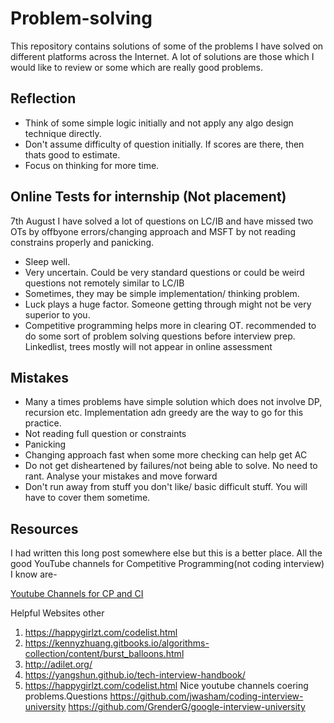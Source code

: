 # Problem-solving
This repository contains solutions of some of the problems I have solved on different platforms across the Internet.
A lot of solutions are those which I would like to review or some which are really good problems.


## Reflection
- Think of some simple logic initially and not apply any algo design technique directly.
- Don't assume difficulty of question initially. If scores are there, then thats good to estimate.
- Focus on thinking for more time.


## Online Tests for internship (Not placement)
7th August
I have solved a lot of questions on LC/IB and have missed two OTs by offbyone errors/changing approach and MSFT by not reading constrains properly and panicking.

- Sleep well.
- Very uncertain. Could be very standard questions or could be weird questions not remotely similar to LC/IB
- Sometimes, they may be simple implementation/ thinking problem. 
- Luck plays a huge factor. Someone getting through might not be very superior to you.
- Competitive programming helps more in clearing OT. recommended to do some sort of problem solving questions before interview prep. Linkedlist, trees 
  mostly will not appear in online assessment

## Mistakes
- Many a times problems have simple solution which does not involve DP, recursion etc. Implementation adn greedy are the way to go for this practice.
- Not reading full question or constraints
- Panicking
- Changing approach fast when some more checking can help get AC
- Do not get disheartened by failures/not being able to solve. No need to rant. Analyse your mistakes and move forward
- Don't run away from stuff you don't like/ basic difficult stuff. You will have to cover them sometime. 



## Resources

I had written this long post somewhere else but this is a better place.
All the good YouTube channels for Competitive Programming(not coding interview) I know are-

[Youtube Channels for CP and CI](YoutubeChannels.md)

Helpful Websites other 
1. https://happygirlzt.com/codelist.html
2. https://kennyzhuang.gitbooks.io/algorithms-collection/content/burst_balloons.html
3. http://adilet.org/
4. https://yangshun.github.io/tech-interview-handbook/
5. https://happygirlzt.com/codelist.html Nice youtube channels coering problems.Questions 
https://github.com/jwasham/coding-interview-university
https://github.com/GrenderG/google-interview-university


